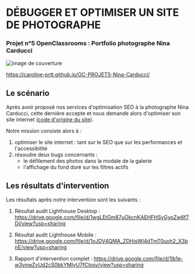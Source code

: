 # DÉBUGGER ET OPTIMISER UN SITE DE PHOTOGRAPHE

### Projet n°5 OpenClassrooms : Portfolio photographe Nina Carducci

![image de couverture](https://user.oc-static.com/upload/2022/06/22/16559176658498_595_P9_DIW%20-%20Inte%CC%81grateur%20Front-End%20%281%29.jpg)

https://caroline-prtt.github.io/OC-PROJET5-Nina-Carducci/

## Le scénario 

Après avoir proposé nos services d'optimisation SEO à la photographe Nina Carducci, cette dernière accepte et nous demande alors d'optimiser son site internet ([code d'origine du site](https://github.com/nina-carducci/nina-carducci.github.io)).

Notre mission consiste alors à : 
1. optimiser le site internet : tant sur le SEO que sur les performances et l'accessibilité
2. résoudre deux bugs concernants : 
    - le défilement des photos dans la modale de la galerie
    - l'affichage du fond doré sur les filtres actifs

## Les résultats d'intervention

Les résultats après notre intervention sont les suivants : 

1. Résultat audit Lighthouse Desktop :
https://drive.google.com/file/d/1wgLEtGm87uOkcnKAEHFHSyGyoZw6f7Dj/view?usp=sharing

2. Résultat audit Lighthouse Mobile :
https://drive.google.com/file/d/1oJDV4QMA_ZDHisWI4dTmT0uoh2_X3bnE/view?usp=sharing

3. Rapport d'intervention complet :
https://drive.google.com/file/d/1lb1e-w3ynwZvUd2cS0bkYMIyU7fClosv/view?usp=sharing